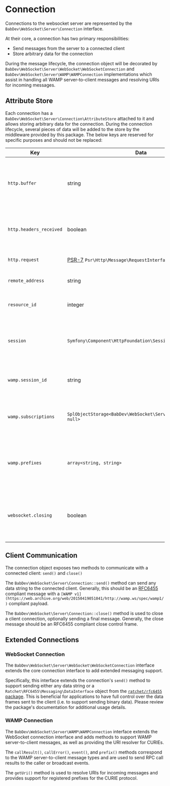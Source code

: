 # Connection

Connections to the websocket server are represented by the `BabDev\WebSocket\Server\Connection` interface.

At their core, a connection has two primary responsibilities:

- Send messages from the server to a connected client
- Store arbitrary data for the connection

During the message lifecycle, the connection object will be decorated by `BabDev\WebSocket\Server\WebSocket\WebSocketConnection` and `BabDev\WebSocket\Server\WAMP\WAMPConnection` implementations which assist in handling all WAMP server-to-client messages and resolving URIs for incoming messages.

## Attribute Store

Each connection has a `BabDev\WebSocket\Server\Connection\AttributeStore` attached to it and allows storing arbitrary data for the connection. During the connection lifecycle, several pieces of data will be added to the store by the middleware provided by this package. The below keys are reserved for specific purposes and should not be replaced:

| Key                     | Data                                                                            | Description                                                                                                                |
|-------------------------|---------------------------------------------------------------------------------|----------------------------------------------------------------------------------------------------------------------------|
| `http.buffer`           | string                                                                          | Temporary storage for the incoming HTTP request body (this buffer is cleared once the full body is received)               |
| `http.headers_received` | boolean                                                                         | Internal flag tracking whether the HTTP headers have been received and parsed                                              |
| `http.request`          | [PSR-7](https://www.php-fig.org/psr/psr-7/) `Psr\Http\Message\RequestInterface` | The fully parsed HTTP request body                                                                                         |
| `remote_address`        | string                                                                          | The remote address for the connected client                                                                                |
| `resource_id`           | integer                                                                         | An identifier for the underlying connection resource                                                                       |
| `session`               | `Symfony\Component\HttpFoundation\Session\SessionInterface`                     | When using the session middleware, the session is initialized into a `SessionInterface` implementation                     |
| `wamp.session_id`       | string                                                                          | A unique, randomly generated, identifier for the connection                                                                |
| `wamp.subscriptions`    | `SplObjectStorage<BabDev\WebSocket\Server\WAMP\Topic, null>`                    | A list of topics (PubSub channels) that the connection is currently subscribed to                                          |
| `wamp.prefixes`         | `array<string, string>`                                                         | An associative array storing the list of prefixes for the connection, as configured by the "PREFIX" WAMP message           |
| `websocket.closing`     | boolean                                                                         | Internal flag tracking if the connection is being closed; once set to true, no further messages will be sent to the client |

## Client Communication

The connection object exposes two methods to communicate with a connected client: `send()` and `close()`

The `BabDev\WebSocket\Server\Connection::send()` method can send any data string to the connected client. Generally, this should be an [RFC6455](https://datatracker.ietf.org/doc/html/rfc6455) compliant message with a `[WAMP v1](https://web.archive.org/web/20150419051041/http://wamp.ws/spec/wamp1/)` compliant payload.

The `BabDev\WebSocket\Server\Connection::close()` method is used to close a client connection, optionally sending a final message. Generally, the close message should be an RFC6455 compliant close control frame.

## Extended Connections

### WebSocket Connection

The `BabDev\WebSocket\Server\WebSocket\WebSocketConnection` interface extends the core connection interface to add extended messaging support.

Specifically, this interface extends the connection's `send()` method to support sending either any data string or a `Ratchet\RFC6455\Messaging\DataInterface` object from the [`ratchet/rfc6455` package](https://github.com/ratchetphp/RFC6455). This is beneficial for applications to have full control over the data frames sent to the client (i.e. to support sending binary data). Please review the package's documentation for additional usage details.

### WAMP Connection

The `BabDev\WebSocket\Server\WAMP\WAMPConnection` interface extends the WebSocket connection interface and adds methods to support WAMP server-to-client messages, as well as providing the URI resolver for CURIEs.

The `callResult()`, `callError()`, `event()`, and `prefix()` methods correspond to the WAMP server-to-client message types and are used to send RPC call results to the caller or broadcast events.

The `getUri()` method is used to resolve URIs for incoming messages and provides support for registered prefixes for the CURIE protocol.
